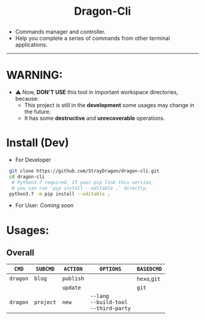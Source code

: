 # <p align="center"> Dragon-Cli </p>

- Commands manager and controller.
- Help you complete a series of commands from other terminal applications.
---

# **WARNING**: 
- :warning: Now, **DON'T USE** this tool in important workspace directories, because:
    - This project is still in the **development** some usages may change in the future.
    - It has some **destructive** and **unrecoverable** operations.

# Install (Dev)
- For Developer
```bash
 git clone https://github.com/StrayDragon/dragon-cli.git
 cd dragon-cli
  # Python3.7 required, If your pip link this version, 
  # you can run 'pip install --editable .' directly. 
 python3.7 -m pip install --editable . 
```
- For User:
 *Coming soon*
# Usages:
## Overall
  |`CMD`|`SUBCMD`|`ACTION`|`OPTIONS`| `BASEDCMD` |
  |---|---|---|---|---|
  |`dragon`| `blog` | `publish` | | `hexo`,`git` |
  |  |  | `update`|  | `git` | 
  |`dragon`| `project` | `new` | `--lang`<br> `--build-tool`<br> `--third-party`|  |
